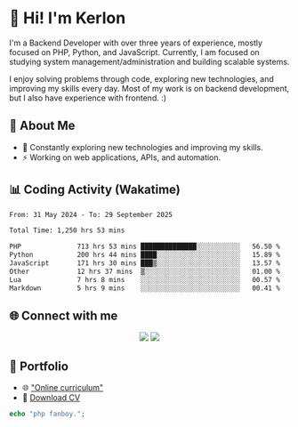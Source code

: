 # 👋 Hi! I'm Kerlon

I'm a Backend Developer with over three years of experience, mostly focused on PHP, Python, and JavaScript. Currently, I am focused on studying system management/administration and building scalable systems.

I enjoy solving problems through code, exploring new technologies, and improving my skills every day. Most of my work is on backend development, but I also have experience with frontend. :)

## 🚀 About Me

* 🌱 Constantly exploring new technologies and improving my skills.
* ⚡ Working on web applications, APIs, and automation.

## 📊 Coding Activity (Wakatime)

<!--START_SECTION:waka-->

```txt
From: 31 May 2024 - To: 29 September 2025

Total Time: 1,250 hrs 53 mins

PHP              713 hrs 53 mins ██████████████░░░░░░░░░░░   56.50 %
Python           200 hrs 44 mins ████░░░░░░░░░░░░░░░░░░░░░   15.89 %
JavaScript       171 hrs 30 mins ███▒░░░░░░░░░░░░░░░░░░░░░   13.57 %
Other            12 hrs 37 mins  ▒░░░░░░░░░░░░░░░░░░░░░░░░   01.00 %
Lua              7 hrs 8 mins    ░░░░░░░░░░░░░░░░░░░░░░░░░   00.57 %
Markdown         5 hrs 9 mins    ░░░░░░░░░░░░░░░░░░░░░░░░░   00.41 %
```

<!--END_SECTION:waka-->

## 🌐 Connect with me

<p align="center">
    <a href="https://www.linkedin.com/in/kerlon-fernandes"><img src="https://skillicons.dev/icons?i=linkedin" /></a>
    <a href="https://github.com/kerlonfernandes"><img src="https://skillicons.dev/icons?i=github" /></a>
</p>

## 📌 Portfolio

* 🌐 ["Online curriculum"](https://kerlon.com.br/)
* 📄 [Download CV](https://kerlon.com.br/assets/resumes/resume_en-us.pdf)

```php
echo "php fanboy.";
```
